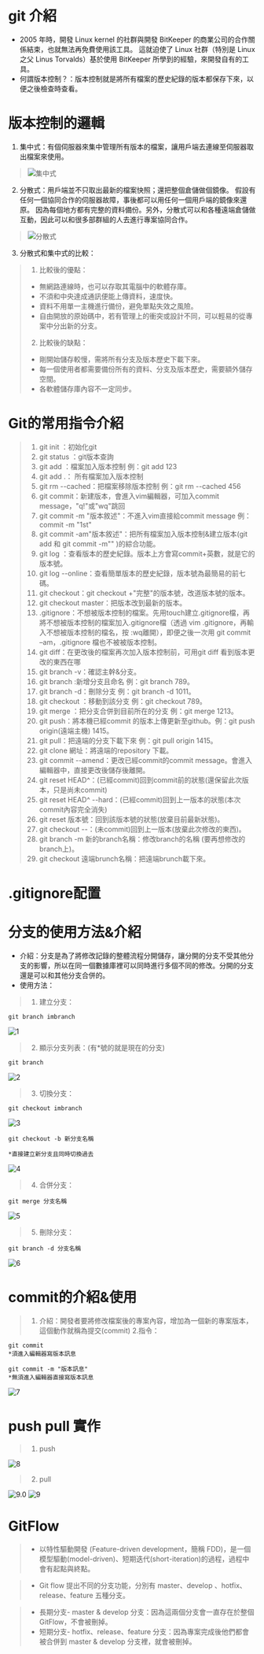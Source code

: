 # git 介紹
 * 2005 年時，開發 Linux kernel 的社群與開發 BitKeeper 的商業公司的合作關係結束，也就無法再免費使用該工具。 這就迫使了 Linux 社群（特別是 Linux 之父 Linus Torvalds）基於使用 BitKeeper 所學到的經驗，來開發自有的工具。
* 何謂版本控制？：版本控制就是將所有檔案的歷史紀錄的版本都保存下來，以便之後檢查時查看。
# 版本控制的邏輯
1. 集中式：有個伺服器來集中管理所有版本的檔案，讓用戶端去連線至伺服器取出檔案來使用。
>![集中式](https://git-scm.com/book/en/v2/images/centralized.png)
2. 分散式：用戶端並不只取出最新的檔案快照；還把整個倉儲做個鏡像。 假設有任何一個協同合作的伺服器故障，事後都可以用任何一個用戶端的鏡像來還原。 因為每個地方都有完整的資料備份。另外，分散式可以和各種遠端倉儲做互動，因此可以和很多部群組的人去進行專案協同合作。
> ![分散式](https://git-scm.com/book/en/v2/images/distributed.png)
3. 分散式和集中式的比較：
> 1. 比較後的優點：
> * 無網路連線時，也可以存取其電腦中的軟體存庫。
> * 不須和中央達成通訊便能上傳資料，速度快。
> * 資料不用單一主機進行備份，避免單點失效之風險。
> * 自由開放的原始碼中，若有管理上的衝突或設計不同，可以輕易的從專案中分出新的分支。
> 2. 比較後的缺點：
 > * 剛開始儲存較慢，需將所有分支及版本歷史下載下來。
 > * 每一個使用者都需要備份所有的資料、分支及版本歷史，需要額外儲存空間。
 > * 各軟體儲存庫內容不一定同步。

# Git的常用指令介紹
> 1. git init ：初始化git
> 2. git status ：git版本查詢
> 3. git add ：檔案加入版本控制 例：git add 123
> 4. git add .： 所有檔案加入版本控制
> 5. git rm --cached：把檔案移除版本控制 例：git rm --cached 456
> 6. git commit：新建版本，會進入vim編輯器，可加入commit message，"q!"或"wq"跳回
> 7. git commit -m "版本敘述"：不進入vim直接給commit message 例：commit -m "1st"
> 8. git commit -am"版本敘述"：把所有檔案加入版本控制&建立版本(git add 和 git commit -m"" )的綜合功能。
> 9. git log ：查看版本的歷史紀錄。版本上方會寫commit+英數，就是它的版本號。
> 10. git log --online：查看簡單版本的歷史紀錄，版本號為最簡易的前七碼。
> 11. git checkout：git checkout +"完整"的版本號，改道版本號的版本。
> 12. git checkout master：把版本改到最新的版本。
> 13. .gitignore：不想被版本控制的檔案。先用touch建立.gitignore檔，再將不想被版本控制的檔案加入.gitignore檔（透過 vim .gitignore，再輸入不想被版本控制的檔名，按 :wq離開），即便之後一次用 git commit –am，.gitignore 檔也不被被版本控制。
> 14. git diff：在更改後的檔案再次加入版本控制前，可用git diff 看到版本更改的東西在哪
> 15. git branch -v：確認主幹&分支。
> 16. git branch :新增分支且命名 例：git branch 789。
> 17. git branch -d：刪除分支 例：git branch -d 1011。
> 18. git checkout ：移動到該分支 例：git checkout 789。
> 19. git merge ：把分支合併到目前所在的分支 例：git merge 1213。
> 20. git push：將本機已經commit 的版本上傳更新至github。例：git push origin(遠端主機) 1415。
> 21. git pull：把遠端的分支下載下來 例：git pull origin 1415。
> 22. git clone 網址：將遠端的repository 下載。
> 23. git commit --amend：更改已經commit的commit message。會進入編輯器中，直接更改後儲存後離開。
> 24. git reset HEAD^：(已經commit)回到commit前的狀態(還保留此次版本，只是尚未commit)
> 25. git reset HEAD^ --hard：(已經commit)回到上一版本的狀態(本次commit內容完全消失)
> 26. git reset 版本號：回到該版本號的狀態(放棄目前最新狀態)。
> 27. git checkout --：(未commit)回到上一版本(放棄此次修改的東西)。
> 28. git branch -m 新的branch名稱：修改branch的名稱 (要再想修改的branch上)。
> 29. git checkout 遠端brunch名稱：把遠端brunch載下來。
# .gitignore配置

# 分支的使用方法&介紹
* 介紹：分支是為了將修改記錄的整體流程分開儲存，讓分開的分支不受其他分支的影響，所以在同一個數據庫裡可以同時進行多個不同的修改。分開的分支還是可以和其他分支合併的。
 * 使用方法：

> 1. 建立分支：
```
git branch imbranch
```
![1](/nwe.png)

> 2. 顯示分支列表：(有*號的就是現在的分支)
```
git branch
```
![2](/look.png)

> 3. 切換分支：
```
git checkout imbranch
```
![3](/seitch.png)
```
git checkout -b 新分支名稱

*直接建立新分支且同時切換過去
```
![4](/newnew.png)

> 4. 合併分支：
```
git merge 分支名稱
```
![5](/merge.png)

> 5. 刪除分支：
```
git branch -d 分支名稱
```
![6](/delete.png)

# commit的介紹&使用
> 1. 介紹：開發者要將修改檔案後的專案內容，增加為一個新的專案版本，這個動作就稱為提交(commit)
> 2.指令：
```
git commit
*須進入編輯器寫版本訊息
```

```
git commit -m "版本訊息"
*無須進入編輯器直接寫版本訊息
```
![7](/commit.png)

# push pull 實作
> 1. push 

![8](/push.png)

> 2. pull 

![9.0](/1.png)
![9](/pull.png)

# GitFlow
> * 以特性驅動開發 (Feature-driven development，簡稱 FDD)，是一個模型驅動(model-driven)、短期迭代(short-iteration)的過程，過程中會有起點與終點。

> * Git flow 提出不同的分支功能，分別有 master、develop 、hotfix、release、feature 五種分支。

> * 長期分支- master & develop 分支：因為這兩個分支會一直存在於整個GitFlow，不會被刪掉。
> * 短期分支- hotfix、release、feature 分支：因為專案完成後他們都會被合併到 master & develop 分支裡，就會被刪掉。
